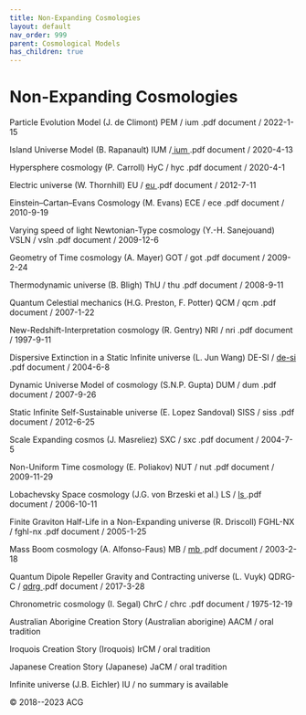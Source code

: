 ```yaml
---
title: Non-Expanding Cosmologies
layout: default
nav_order: 999
parent: Cosmological Models
has_children: true
---
```


# Non-Expanding Cosmologies

Particle Evolution Model (J. de Climont)  PEM / ium .pdf document / 2022-1-15

Island Universe Model (B. Rapanault)  IUM /[ ium ](https://cosmology.info/essays/models_marmet/pem-20220115.pdf).pdf document / 2020-4-13

Hypersphere cosmology (P. Carroll)  HyC / hyc .pdf document / 2020-4-1

Electric universe (W. Thornhill)  EU / [eu ](https://cosmology.info/essays/models_marmet/eu-20120711.pdf).pdf document / 2012-7-11

Einstein–Cartan–Evans Cosmology (M. Evans)  ECE / ece .pdf document / 2010-9-19

Varying speed of light Newtonian-Type cosmology (Y.-H. Sanejouand)  VSLN / vsln .pdf document / 2009-12-6

Geometry of Time cosmology (A. Mayer)  GOT / got .pdf document / 2009-2-24

Thermodynamic universe (B. Bligh)  ThU / thu .pdf document / 2008-9-11

Quantum Celestial mechanics (H.G. Preston, F. Potter)  QCM / qcm .pdf document / 2007-1-22

New-Redshift-Interpretation cosmology (R. Gentry)  NRI / nri .pdf document / 1997-9-11

Dispersive Extinction in a Static Infinite universe (L. Jun Wang)  DE-SI / [de-si ](https://cosmology.info/essays/models_marmet/de-si-20040608.pdf).pdf document / 2004-6-8


Dynamic Universe Model of cosmology (S.N.P. Gupta)  DUM / dum .pdf document / 2007-9-26

Static Infinite Self-Sustainable universe (E. Lopez Sandoval)  SISS / siss .pdf document / 2012-6-25

Scale Expanding cosmos (J. Masreliez)  SXC / sxc .pdf document / 2004-7-5

Non-Uniform Time cosmology (E. Poliakov)  NUT / nut .pdf document / 2009-11-29

Lobachevsky Space cosmology (J.G. von Brzeski et al.)  LS / [ls ](https://cosmology.info/essays/models_marmet/ls-20061011.pdf).pdf document / 2006-10-11

Finite Graviton Half-Life in a Non-Expanding universe (R. Driscoll)  FGHL-NX / fghl-nx .pdf document / 2005-1-25

Mass Boom cosmology (A. Alfonso-Faus)  MB / [mb ](https://cosmology.info/essays/models_marmet/mb-20030218.pdf).pdf document / 2003-2-18

Quantum Dipole Repeller Gravity and Contracting universe (L. Vuyk)  QDRG-C / [qdrg ](https://cosmology.info/essays/models_marmet/qdrg-c-20170328.pdf).pdf document / 2017-3-28

Chronometric cosmology (I. Segal)  ChrC / chrc .pdf document / 1975-12-19

Australian Aborigine Creation Story (Australian aborigine)  AACM / oral tradition

Iroquois Creation Story (Iroquois)  IrCM / oral tradition

Japanese Creation Story (Japanese)  JaCM / oral tradition

Infinite universe (J.B. Eichler)  IU / no summary is available


© 2018--2023 ACG